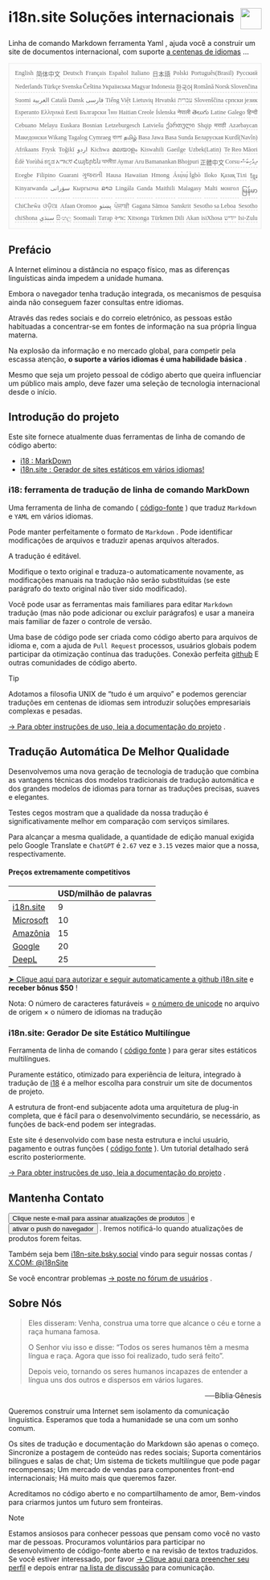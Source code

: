 <h1 style="display:flex;justify-content:space-between">i18n.site Soluções internacionais<img src="//p.3ti.site/logo.svg" style="user-select:none;margin-top:-1px;width:42px"></h1>

Linha de comando Markdown ferramenta Yaml , ajuda você a construir um site de documentos internacional, com suporte [a centenas de idiomas](/i18/LANG_CODE) ...

<pre class="langli" style="display:flex;flex-wrap:wrap;background:transparent;border:1px solid #eee;font-size:12px;box-shadow:0 0 3px inset #eee;padding:12px 5px 4px 12px;justify-content:space-between;"><style>pre.langli i{font-weight:300;font-family:s;margin-right:2px;margin-bottom:8px;font-style:normal;color:#666;border-bottom:1px dashed #ccc;}</style><i>English</i><i>简体中文</i><i>Deutsch</i><i>Français</i><i>Español</i><i>Italiano</i><i>日本語</i><i>Polski</i><i>Português(Brasil)</i><i>Русский</i><i>Nederlands</i><i>Türkçe</i><i>Svenska</i><i>Čeština</i><i>Українська</i><i>Magyar</i><i>Indonesia</i><i>한국어</i><i>Română</i><i>Norsk</i><i>Slovenčina</i><i>Suomi</i><i>العربية</i><i>Català</i><i>Dansk</i><i>فارسی</i><i>Tiếng Việt</i><i>Lietuvių</i><i>Hrvatski</i><i>עברית</i><i>Slovenščina</i><i>српски језик</i><i>Esperanto</i><i>Ελληνικά</i><i>Eesti</i><i>Български</i><i>ไทย</i><i>Haitian Creole</i><i>Íslenska</i><i>नेपाली</i><i>తెలుగు</i><i>Latine</i><i>Galego</i><i>हिन्दी</i><i>Cebuano</i><i>Melayu</i><i>Euskara</i><i>Bosnian</i><i>Letzeburgesch</i><i>Latviešu</i><i>ქართული</i><i>Shqip</i><i>मराठी</i><i>Azərbaycan</i><i>Македонски</i><i>Wikang Tagalog</i><i>Cymraeg</i><i>বাংলা</i><i>தமிழ்</i><i>Basa Jawa</i><i>Basa Sunda</i><i>Беларуская</i><i>Kurdî(Navîn)</i><i>Afrikaans</i><i>Frysk</i><i>Toğikī</i><i>اردو</i><i>Kichwa</i><i>മലയാളം</i><i>Kiswahili</i><i>Gaeilge</i><i>Uzbek(Latin)</i><i>Te Reo Māori</i><i>Èdè Yorùbá</i><i>ಕನ್ನಡ</i><i>አማርኛ</i><i>Հայերեն</i><i>অসমীয়া</i><i>Aymar Aru</i><i>Bamanankan</i><i>Bhojpuri</i><i>正體中文</i><i>Corsu</i><i>ދިވެހިބަސް</i><i>Eʋegbe</i><i>Filipino</i><i>Guarani</i><i>ગુજરાતી</i><i>Hausa</i><i>Hawaiian</i><i>Hmong</i><i>Ásụ̀sụ́ Ìgbò</i><i>Iloko</i><i>Қазақ Тілі</i><i>ខ្មែរ</i><i>Kinyarwanda</i><i>سۆرانی</i><i>Кыргызча</i><i>ລາວ</i><i>Lingála</i><i>Ganda</i><i>Maithili</i><i>Malagasy</i><i>Malti</i><i>монгол</i><i>မြန်မာ</i><i>ChiCheŵa</i><i>ଓଡ଼ିଆ</i><i>Afaan Oromoo</i><i>پښتو</i><i>ਪੰਜਾਬੀ</i><i>Gagana Sāmoa</i><i>Sanskrit</i><i>Sesotho sa Leboa</i><i>Sesotho</i><i>chiShona</i><i>سنڌي</i><i>සිංහල</i><i>Soomaali</i><i>Татар</i><i>ትግር</i><i>Xitsonga</i><i>Türkmen Dili</i><i>Akan</i><i>isiXhosa</i><i>ייִדיש</i><i>Isi-Zulu</i></pre>

## Prefácio

A Internet eliminou a distância no espaço físico, mas as diferenças linguísticas ainda impedem a unidade humana.

Embora o navegador tenha tradução integrada, os mecanismos de pesquisa ainda não conseguem fazer consultas entre idiomas.

Através das redes sociais e do correio eletrónico, as pessoas estão habituadas a concentrar-se em fontes de informação na sua própria língua materna.

Na explosão da informação e no mercado global, para competir pela escassa atenção, **o suporte a vários idiomas é uma habilidade básica** .

Mesmo que seja um projeto pessoal de código aberto que queira influenciar um público mais amplo, deve fazer uma seleção de tecnologia internacional desde o início.

## <a rel=id href="#project" id="project"></a> Introdução do projeto

Este site fornece atualmente duas ferramentas de linha de comando de código aberto:

* [i18 : MarkDown](/i18/feature)
* [i18n.site : Gerador de sites estáticos em vários idiomas!](/i18n.site)

### <a rel=id href="#i18" id="i18"></a> i18: ferramenta de tradução de linha de comando MarkDown

Uma ferramenta de linha de comando ( [código-fonte](https://github.com/i18n-site/rust/tree/main/i18) ) que traduz `Markdown` e `YAML` em vários idiomas.

Pode manter perfeitamente o formato de `Markdown` . Pode identificar modificações de arquivos e traduzir apenas arquivos alterados.

A tradução é editável.

Modifique o texto original e traduza-o automaticamente novamente, as modificações manuais na tradução não serão substituídas (se este parágrafo do texto original não tiver sido modificado).

Você pode usar as ferramentas mais familiares para editar `Markdown` tradução (mas não pode adicionar ou excluir parágrafos) e usar a maneira mais familiar de fazer o controle de versão.

Uma base de código pode ser criada como código aberto para arquivos de idioma e, com a ajuda de `Pull Request` processos, usuários globais podem participar da otimização contínua das traduções. Conexão perfeita [github](//github.com) E outras comunidades de código aberto.

> [!TIP]
> Adotamos a filosofia UNIX de “tudo é um arquivo” e podemos gerenciar traduções em centenas de idiomas sem introduzir soluções empresariais complexas e pesadas.

[→ Para obter instruções de uso, leia a documentação do projeto](/i18) .

## Tradução Automática De Melhor Qualidade

Desenvolvemos uma nova geração de tecnologia de tradução que combina as vantagens técnicas dos modelos tradicionais de tradução automática e dos grandes modelos de idiomas para tornar as traduções precisas, suaves e elegantes.

Testes cegos mostram que a qualidade da nossa tradução é significativamente melhor em comparação com serviços similares.

Para alcançar a mesma qualidade, a quantidade de edição manual exigida pelo Google Translate e `ChatGPT` é `2.67` vez e `3.15` vezes maior que a nossa, respectivamente.

#### <a rel=id href="#price" id="price"></a> Preços extremamente competitivos

|                                                                                   | USD/milhão de palavras |
| --------------------------------------------------------------------------------- | ------------- |
| [i18n.site](https://i18n.site)                                                    | 9             |
| [Microsoft](https://azure.microsoft.com/pricing/details/cognitive-services/translator) | 10            |
| [Amazônia](https://aws.amazon.com/translate/pricing)                                | 15            |
| [Google](https://cloud.google.com/translate/pricing)                                | 20            |
| [DeepL](https://www.deepl.com/zh/pro#developer)                                  | 25            |

[➤ Clique aqui para autorizar e seguir automaticamente a github i18n.site](https://github.com/login/oauth/authorize?client_id=Ov23liuGAmK0plc9FgB3&amp;scope=user:email,user:follow,public_repo) e **receber bônus $50** !

Nota: O número de caracteres faturáveis = [o número de unicode](https://en.wikipedia.org/wiki/Unicode) no arquivo de origem × o número de idiomas na tradução

### i18n.site: Gerador De site Estático Multilíngue

Ferramenta de linha de comando ( [código fonte](https://github.com/i18n-site/rust/tree/main/i18n-site) ) para gerar sites estáticos multilíngues.

Puramente estático, otimizado para experiência de leitura, integrado à tradução de [i18](#i18) é a melhor escolha para construir um site de documentos de projeto.

A estrutura de front-end subjacente adota uma arquitetura de plug-in completa, que é fácil para o desenvolvimento secundário, se necessário, as funções de back-end podem ser integradas.

Este site é desenvolvido com base nesta estrutura e inclui usuário, pagamento e outras funções ( [código fonte](/i18n.site/c/src) ). Um tutorial detalhado será escrito posteriormente.

[→ Para obter instruções de uso, leia a documentação do projeto](/i18n.site) .

## Mantenha Contato

<button onclick="mailsub()">Clique neste e-mail para assinar atualizações de produtos</button> e <button onclick="webpush()">ativar o push do navegador</button> . Iremos notificá-lo quando atualizações de produtos forem feitas.

Também seja bem [i18n-site.bsky.social](https://bsky.app/profile/i18n-site.bsky.social) vindo para seguir nossas contas / [X.COM: @i18nSite](https://x.com/i18nSite)

Se você encontrar problemas [→ poste no fórum de usuários](https://groups.google.com/u/1/g/i18n) .

## Sobre Nós

> Eles disseram: Venha, construa uma torre que alcance o céu e torne a raça humana famosa.
>
> O Senhor viu isso e disse: “Todos os seres humanos têm a mesma língua e raça. Agora que isso foi realizado, tudo será feito”.
>
> Depois veio, tornando os seres humanos incapazes de entender a língua uns dos outros e dispersos em vários lugares.

<p style="text-align:right">──Bíblia·Gênesis</p>

Queremos construir uma Internet sem isolamento da comunicação linguística.
Esperamos que toda a humanidade se una com um sonho comum.

Os sites de tradução e documentação do Markdown são apenas o começo.
Sincronize a postagem de conteúdo nas redes sociais;
Suporta comentários bilíngues e salas de chat;
Um sistema de tickets multilíngue que pode pagar recompensas;
Um mercado de vendas para componentes front-end internacionais;
Há muito mais que queremos fazer.

Acreditamos no código aberto e no compartilhamento de amor,
Bem-vindos para criarmos juntos um futuro sem fronteiras.

> [!NOTE]
> Estamos ansiosos para conhecer pessoas que pensam como você no vasto mar de pessoas.
> Procuramos voluntários para participar no desenvolvimento de código-fonte aberto e na revisão de textos traduzidos.
> Se você estiver interessado, por favor [→ Clique aqui para preencher seu perfil](https://ggl.link/i18n) e depois entrar [na lista de discussão](https://groups.google.com/u/2/g/i18n-site) para comunicação.